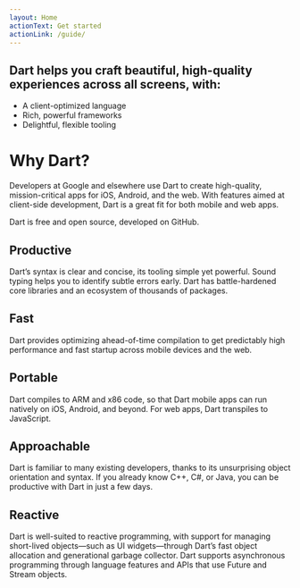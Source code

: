 ```yaml
---
layout: Home
actionText: Get started
actionLink: /guide/
---
```


## Dart helps you craft beautiful, high-quality experiences across all screens, with:

- A client-optimized language
- Rich, powerful frameworks
- Delightful, flexible tooling

# Why Dart?

Developers at Google and elsewhere use Dart to create high-quality, mission-critical apps for iOS, Android, and the web. With features aimed at client-side development, Dart is a great fit for both mobile and web apps.

Dart is free and open source, developed on GitHub.

## Productive

Dart’s syntax is clear and concise, its tooling simple yet powerful. Sound typing helps you to identify subtle errors early. Dart has battle-hardened core libraries and an ecosystem of thousands of packages.

## Fast

Dart provides optimizing ahead-of-time compilation to get predictably high performance and fast startup across mobile devices and the web.

## Portable

Dart compiles to ARM and x86 code, so that Dart mobile apps can run natively on iOS, Android, and beyond. For web apps, Dart transpiles to JavaScript.

## Approachable

Dart is familiar to many existing developers, thanks to its unsurprising object orientation and syntax. If you already know C++, C#, or Java, you can be productive with Dart in just a few days.

## Reactive
Dart is well-suited to reactive programming, with support for managing short-lived objects—such as UI widgets—through Dart’s fast object allocation and generational garbage collector. Dart supports asynchronous programming through language features and APIs that use Future and Stream objects.